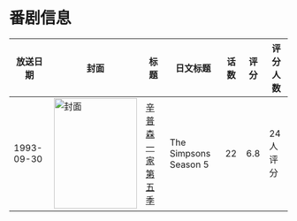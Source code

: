 # 番剧信息

|放送日期|封面|标题|日文标题|话数|评分|评分人数|
|---|---|---|---|---|---|---|
|1993-09-30|<img src="//lain.bgm.tv/pic/cover/c/d2/2c/87221_72z2M.jpg" alt="封面" style="width:150px;height:200px;object-fit:cover;">|[辛普森一家 第五季](https://bangumi.tv/subject/87221)|The Simpsons Season 5|22|6.8|24人评分|
